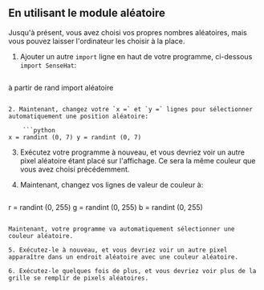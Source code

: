 ## En utilisant le module aléatoire

Jusqu'à présent, vous avez choisi vos propres nombres aléatoires, mais vous pouvez laisser l'ordinateur les choisir à la place.

1. Ajouter un autre `import` ligne en haut de votre programme, ci-dessous `import SenseHat`:
    
    ```python
à partir de rand import aléatoire
```

2. Maintenant, changez votre `x =` et `y =` lignes pour sélectionner automatiquement une position aléatoire:
    
    ```python
x = randint (0, 7) y = randint (0, 7)
```

3. Exécutez votre programme à nouveau, et vous devriez voir un autre pixel aléatoire étant placé sur l'affichage. Ce sera la même couleur que vous avez choisi précédemment.

4. Maintenant, changez vos lignes de valeur de couleur à:
    
    ```python
r = randint (0, 255) g = randint (0, 255) b = randint (0, 255)
```

Maintenant, votre programme va automatiquement sélectionner une couleur aléatoire.

5. Exécutez-le à nouveau, et vous devriez voir un autre pixel apparaître dans un endroit aléatoire avec une couleur aléatoire.

6. Exécutez-le quelques fois de plus, et vous devriez voir plus de la grille se remplir de pixels aléatoires.